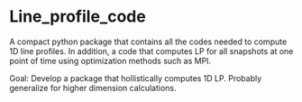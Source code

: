 # Line_profile_code

A compact python package that contains all the codes needed to compute 1D line profiles. 
In addition, a code that computes LP for all snapshots at one point of time using optimization methods such as MPI.

Goal: Develop a package that hollistically computes 1D LP. Probably generalize for higher dimension calculations. 
